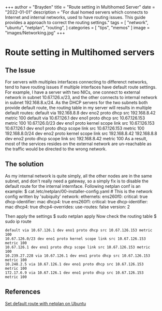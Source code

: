 +++
author = "Brayden"
title = "Route setting in Multihomed Server"
date = "2022-01-01"
description = "For dual homed servers which connects to Internet and internal networks, used to have routing issues. This guide provides a approach to correct the routing settings."
tags = [
    "network",
    "ubuntu",
    "netplan",
    "routing",
]
categories = [
    "tips",
	"memos"
]
image = "images/Networking.jpg"
+++

# Route setting in Multihomed servers

## The Issue

For servers with multiples interfaces connecting to differenct networks, tend to have routing issues if multiple interfaces have default route settings.
For example, I have a server with two NICs, one connect to external network in subnet 10.67.126.x/23, and the other connects to internal network in subnet 192.168.8.x/24.
As the DHCP servers for the two subnets both provide default route, the routing table in my server will results in multiple default routes:
	default via 192.168.8.8 dev eno2 proto dhcp src 192.168.8.42 metric 100
	default via 10.67.126.1 dev eno1 proto dhcp src 10.67.126.153 metric 100
	10.67.126.0/23 dev eno1 proto kernel scope link src 10.67.126.153
	10.67.126.1 dev eno1 proto dhcp scope link src 10.67.126.153 metric 100
	192.168.8.0/24 dev eno2 proto kernel scope link src 192.168.8.42
	192.168.8.8 dev eno2 proto dhcp scope link src 192.168.8.42 metric 100
As a result, most of the services resides on the external network are un-reachable as the traffic would be directed to the wrong network.

## The solution

As my internal network is quite simply, all the other nodes are in the same subnet, and don't really need a gateway, so a simply fix is to disable the default route for the internal internface. 
Following netplan conf is an example:
	$ cat /etc/netplan/00-installer-config.yaml
	# This is the network config written by 'subiquity'
	network:
	  ethernets:
		ens260f0:
		  critical: true
		  dhcp-identifier: mac
		  dhcp4: true
		ens260f1:
		  critical: true
		  dhcp-identifier: mac
		  dhcp4: true
		  dhcp4-overrides:
			use-routes: false
	  version: 2

Then apply the settings
	$ sudo netplan apply
Now check the routing table
	$ sudo ip route
	
	default via 10.67.126.1 dev eno1 proto dhcp src 10.67.126.153 metric 100
	10.67.126.0/23 dev eno1 proto kernel scope link src 10.67.126.153 metric 100
	10.67.126.1 dev eno1 proto dhcp scope link src 10.67.126.153 metric 100
	10.239.27.228 via 10.67.126.1 dev eno1 proto dhcp src 10.67.126.153 metric 100
	10.248.2.5 via 10.67.126.1 dev eno1 proto dhcp src 10.67.126.153 metric 100
	172.17.6.9 via 10.67.126.1 dev eno1 proto dhcp src 10.67.126.153 metric 100

## References

[Set default route with netplan on Ubuntu](https://askubuntu.com/questions/1042582/how-to-set-default-route-with-netplan-ubuntu-18-04-server-2-nic)